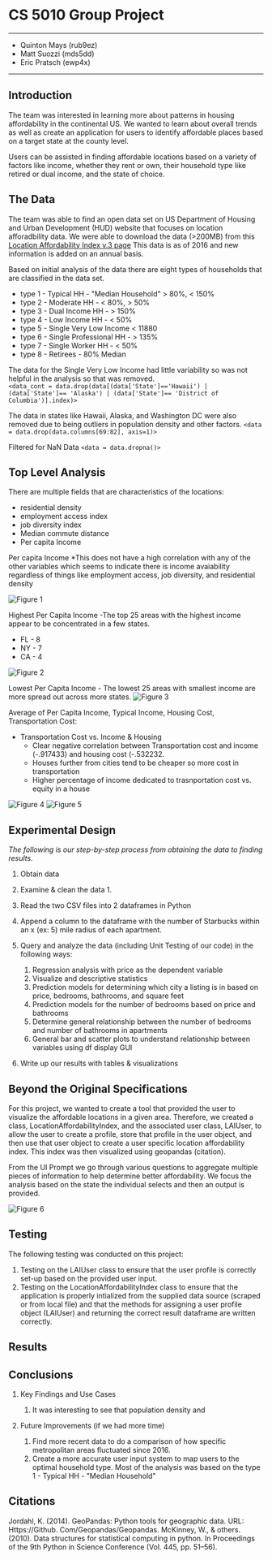 # CS 5010 Group Project
---
- Quinton Mays (rub9ez)
- Matt Suozzi (mds5dd)
- Eric Pratsch (ewp4x)
---
## Introduction
The team was interested in learning more about patterns in housing affordability in the continental US.  We wanted to learn about overall trends as well as create an application for users to identify affordable places based on a target state at the county level.  

Users can be assisted in finding affordable locations based on a variety of factors like income, whether they rent or own, their household type like retired or dual income, and the state of choice.

## The Data
The team was able to find an open data set on US Department of Housing and Urban Development (HUD) website that focuses on location afforadbility data.  We were able to download the data (>200MB) from this [Location Affordability Index v.3 page](https://hudgis-hud.opendata.arcgis.com/datasets/location-affordability-index-v-3?geometry=-82.653%2C-52.642%2C83.284%2C85.381)  This data is as of 2016 and new information is added on an annual basis.

Based on initial analysis of the data there are eight types of households that are classified in the data set.   
*  type 1 - Typical HH - "Median Household" > 80%, < 150%
*  type 2 - Moderate HH - < 80%, > 50%
*  type 3 - Dual Income HH - > 150%
*  type 4 - Low Income HH - < 50%
*  type 5 - Single Very Low Income  < 11880
*  type 6 - Single Professional HH - > 135%
*  type 7 - Single Worker HH - < 50%
*  type 8 - Retirees - 80% Median

The data for the Single Very Low Income had little variability so was not helpful in the analysis so that was removed.  
`<data_cont = data.drop(data[(data['State']=='Hawaii') | (data['State']== 'Alaska') | (data['State']== 'District of Columbia')].index)>`

The data in states like Hawaii, Alaska, and Washington DC were also removed due to being outliers in population density and other factors.
`<data = data.drop(data.columns[69:82], axis=1)>`

Filtered for NaN Data
`<data = data.dropna()>`

## Top Level Analysis
There are multiple fields that are characteristics of the locations:
* residential density
* employment access index
* job diversity index
* Median commute distance
* Per capita Income

Per capita Income
*This does not have a high correlation with any of the other variables which seems to indicate there is income avaiability regardless of things like employment access, job diversity, and residential density

![Figure 1](https://github.com/q-maze/location-affordability-tool/blob/main/Report/Scatter%20Plot%20of%20Main%20Measurements.png)

Highest Per Capita Income -The top 25 areas with the highest income appear to be concentrated in a few states.
* FL - 8
* NY - 7
* CA - 4

![Figure 2](https://github.com/q-maze/location-affordability-tool/blob/main/Report/Highest%20Income%20Per%20Capita.png)

Lowest Per Capita Income - The lowest 25 areas with smallest income are more spread out across more states.
![Figure 3](https://github.com/q-maze/location-affordability-tool/blob/main/Report/Lowest%20Income%20Per%20Capita.png)

Average of Per Capita Income, Typical Income, Housing Cost, Transportation Cost:
* Transportation Cost vs. Income & Housing
   * Clear negative correlation between Transportation cost and income (-.917433) and housing cost (-.532232.
   * Houses further from cities tend to be cheaper so more cost in transportation 
   * Higher percentage of income dedicated to trasnportation cost vs. equity in a house

![Figure 4](https://github.com/q-maze/location-affordability-tool/blob/main/Report/correlation%20plot.png)
![Figure 5](https://github.com/q-maze/location-affordability-tool/blob/main/Report/State%20Mean%20Data%20Scatterplot.png)

## Experimental Design
*The following is our step-by-step process from obtaining the data to finding
results.*
1. Obtain data

2. Examine & clean the data
   1. 
3. Read the two CSV files into 2 dataframes in Python
4. Append a column to the dataframe with the number of Starbucks within an x (ex: 5) mile radius of each apartment.
5. Query and analyze the data (including Unit Testing of our code) in the
following ways:
   1. Regression analysis with price as the dependent variable
   2. Visualize and descriptive statistics
   3. Prediction models for determining which city a listing is in based on price, bedrooms, bathrooms, and square feet
   4. Prediction models for the number of bedrooms based on price and bathrooms
   5. Determine general relationship between the number of bedrooms and number of bathrooms in apartments
   6. General bar and scatter plots to understand relationship between variables using df display GUI
6. Write up our results with tables & visualizations

## Beyond the Original Specifications

For this project, we wanted to create a tool that provided the user to visualize the affordable locations in a given area. Therefore, we created a class, LocationAffordabilityIndex, and the associated user class, LAIUser, to allow the user to create a profile, store that profile in the user object, and then use that user object to create a user specific location affordability index. This index was then visualized using geopandas (citation).

From the UI Prompt we go through various questions to aggregate multiple pieces of information to help determine better affordability.  We focus the analysis based on the state the individual selects and then an output is provided.

![Figure 6](https://github.com/q-maze/location-affordability-tool/blob/main/Report/User%20Input%20Code.png)

## Testing

The following testing was conducted on this project:

1. Testing on the LAIUser class to ensure that the user profile is correctly set-up based on the provided user input. 
2. Testing on the LocationAffordabilityIndex class to ensure that the application is properly intialized from the supplied data source (scraped or from local file) and that the methods for assigning a user profile object (LAIUser) and returning the correct result dataframe are written correctly.

## Results

## Conclusions
1. Key Findings and Use Cases
   1. It was interesting to see that population density and 

2. Future Improvements (if we had more time)
   1. Find more recent data to do a comparison of how specific metropolitan areas fluctuated since 2016.
   2. Create a more accurate user input system to map users to the optimal household type.  Most of the analysis was based on the type 1 - Typical HH - "Median Household"

## Citations

Jordahl, K. (2014). GeoPandas: Python tools for geographic data. URL: Https://Github. Com/Geopandas/Geopandas.
McKinney, W., & others. (2010). Data structures for statistical computing in python. In Proceedings of the 9th Python in Science Conference (Vol. 445, pp. 51–56).


